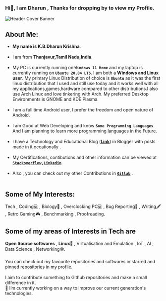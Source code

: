 ###  Hi👋, I am Dharun , Thanks for dropping by to view my Profile. <br>
![Header Cover Banner](https://user-images.githubusercontent.com/26346867/145350510-4162a799-4035-463f-b85c-bd368b0312fd.png)
<!-- Header Cover Banner Image created using Canva -->
<h2><b>About Me:</b></h2>
<ul>
  <li><b>My name is K.B.Dharun Krishna</b>. </li><br>

<li>I am from <b>Thanjavur,Tamil Nadu,India</b>.</li><br>

 <li>My PC is currently running on <b><code>Windows 11 Home</code></b> and my laptop is currently running on <b><code>Ubuntu 20.04 LTS</code></b>. I am both a <b>Windows and Linux user</b>. My primary Linux Distribution of choice is <b><code>Ubuntu</code></b> as it was the first linux distribution that I used and still use today and it works well with all my applications,games,hardware compared to other distributions.I also use Arch Linux and love tinkering with Arch. My preferred Desktop Environments is GNOME and KDE Plasma.</li><br>
   
 <li>I am a full time Android user, I prefer the freedom and open nature of Android.</li><br> 

<li>I am Good at Web Developing and know <b><code>Some Programming Languages</code></b>. And I am planning to learn more programming languages in the Future.</li><br>
  
<li>I have a Technology and Educational Blog (<a href="https://kbdkblogs.blogspot.com"><b>Link</b></a>) in Blogger with posts made in it occationally  .</li><br>
  
<li> My Certifications, contibutions and other information can be viewed at <b><code><a href="https://stackoverflow.com/users/15733296/k-b-dharun-krishna">Stackoverflow</a>,<a href="https://www.linkedin.com/in/kbdk/">Linkedin</a></code></b>.</li><br>

<li> Also , you can check out my other Contributions in <b><code><a href="https://gitlab.com/kbdharun">Gitlab</a></code></b> .</li><br>

</ul>
<h2>Some of My Interests:</h2>
Tech , Coding💻 , Biology🦠 , Overclocking PC💻 , Bug Reporting🐛 , Writing🖋️ , Retro Gaming🎮 , Benchmarking , Proofreading.
<br>
<h2>Some of my areas of Interests in Tech are</h2>
<b>Open Source softwares</b> , <b>Linux🐧</b> , Virtualisation and Emulation , IoT , AI , Data Science , Networking🕸️. 
<br><br>
You can check out my favourite repositories and softwares in starred and pinned repositories in my profile.
<br> <br>
I aim to contribute something to Github repositories and make a small difference in it. <br>
🔭 I’m currently working on a way to improve our current generation's technologies.
